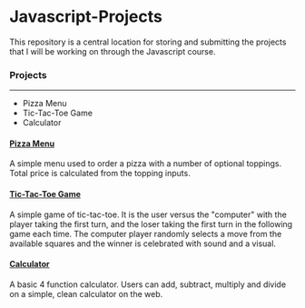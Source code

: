 # Javascript-Projects

This repository is a central location for storing and submitting the projects that I will be working on through the Javascript course.

### Projects
---
- Pizza Menu
- Tic-Tac-Toe Game
- Calculator

#### [Pizza Menu](https://github.com/dcgressley/Javascript-Projects/tree/main/Pizza_Project)

A simple menu used to order a pizza with a number of optional toppings. Total price is calculated from the topping inputs.

#### [Tic-Tac-Toe Game](https://github.com/dcgressley/Javascript-Projects/tree/main/TicTacToe)

A simple game of tic-tac-toe. It is the user versus the "computer" with the player taking the first turn, and the loser taking the first turn in the following game each time. The computer player randomly selects a move from the available squares and the winner is celebrated with sound and a visual.

#### [Calculator](https://github.com/dcgressley/Javascript-Projects/tree/main/Calculator)

A basic 4 function calculator. Users can add, subtract, multiply and divide on a simple, clean calculator on the web.
